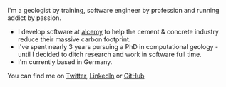 I'm a geologist by training, software engineer by profession and running addict by passion.

- I develop software at [alcemy](http://alcemy.tech) to help the cement & concrete industry reduce their massive carbon footprint.
- I've spent nearly 3 years pursuing a PhD in computational geology - until I decided to ditch research and work in software full time.
- I'm currently based in Germany.

You can find me on [Twitter](https://twitter.com/geoschaaf), [LinkedIn](https://www.linkedin.com/in/alexander-schaaf-93731ab3) or [GitHub](https://github.com/alex-schaaf)
